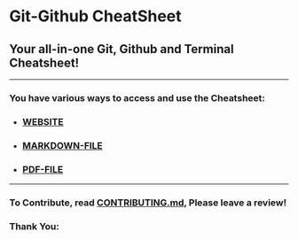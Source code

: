 # Git-Github CheatSheet

## Your all-in-one Git, Github and Terminal Cheatsheet!

---

### You have various ways to access and use the Cheatsheet:

- ### [WEBSITE](https://latex-cheatsheet.vercel.app/)
- ### [MARKDOWN-FILE](MARKDOWN/Cheatsheet_MD.md)
- ### [PDF-FILE](PDF/Cheatsheet_PDF.pdf)

---

### To Contribute, read [CONTRIBUTING.md](CONTRIBUTING.md), Please leave a review!

### Thank You:


